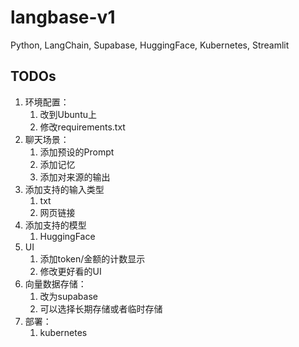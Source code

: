 # langbase-v1

Python, LangChain, Supabase, HuggingFace, Kubernetes, Streamlit

## TODOs
1. 环境配置：
   1. 改到Ubuntu上
   2. 修改requirements.txt
2. 聊天场景：
   1. 添加预设的Prompt
   2. 添加记忆
   3. 添加对来源的输出
3. 添加支持的输入类型
   1. txt
   2. 网页链接
4. 添加支持的模型
   1. HuggingFace
5. UI
   1. 添加token/金额的计数显示
   2. 修改更好看的UI
6. 向量数据存储：
   1. 改为supabase
   2. 可以选择长期存储或者临时存储
7. 部署：
   1. kubernetes